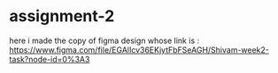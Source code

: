 # assignment-2
here i made the copy of figma design whose link is : https://www.figma.com/file/EGAlIcv36EKjytFbFSeAGH/Shivam-week2-task?node-id=0%3A3
